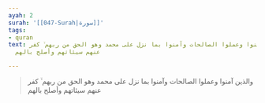 ```yaml
---
ayah: 2
surah: '[[047-Surah|سورة]]'
tags:
- quran
text: والذين آمنوا وعملوا الصالحات وآمنوا بما نزل على محمد وهو الحق من ربهم ۙ كفر
  عنهم سيئاتهم وأصلح بالهم

---
```

> والذين آمنوا وعملوا الصالحات وآمنوا بما نزل على محمد وهو الحق من ربهم ۙ كفر عنهم سيئاتهم وأصلح بالهم
